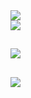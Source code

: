 <div>
<img src="https://user-images.githubusercontent.com/66273682/128272335-8d74bbca-a352-43e5-9ac4-d4bbfdc21de4.gif">
</div>

<div>
  <a href="https://github.com/Groot-cmd">
  <img src="https://github-readme-stats.vercel.app/api?username=Groot-cmd&count_private=true&show_icons=true&theme=tokyonight">
</div>

##

<img src="https://github.com/Groot-cmd/Groot-cmd/blob/output/github-contribution-grid-snake.svg">

##

<div>
  <a href="https://www.python.org/">
  <img src="https://img.shields.io/badge/Python-3776AB?style=for-the-badge&logo=python&logoColor=white">
</div>
